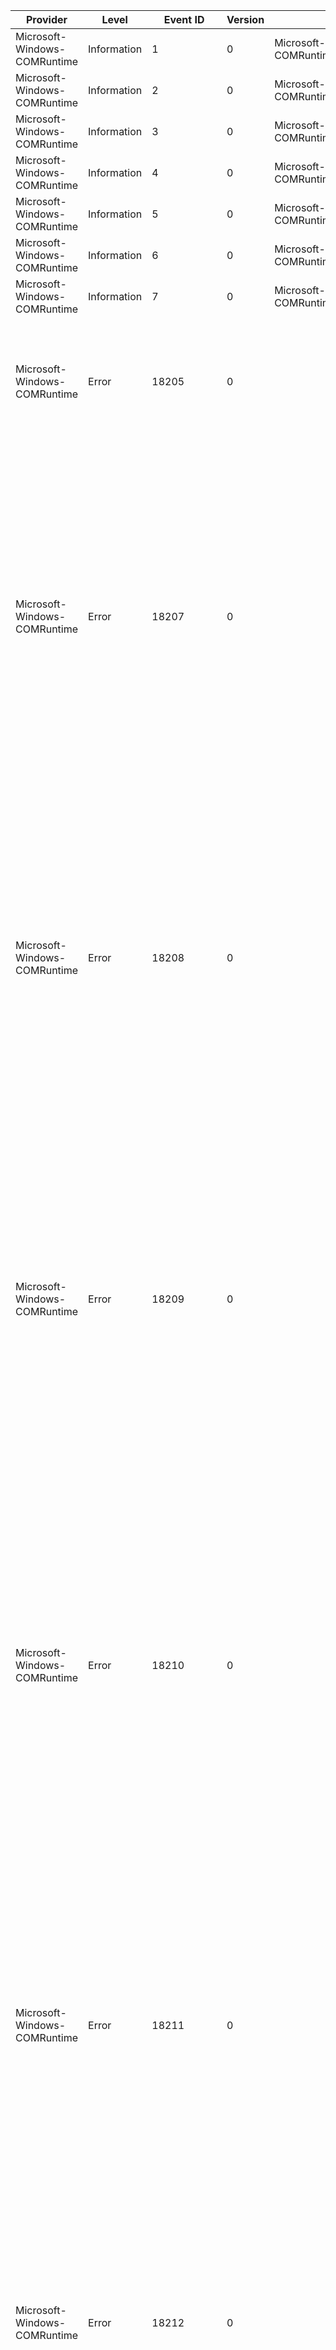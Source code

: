Provider                      |  Level        |  Event ID    |  Version  |  Channel                                         |  Task                  |  Opcode  |  Keyword               |  Message
------------------------------|---------------|--------------|-----------|--------------------------------------------------|------------------------|----------|------------------------|----------------------------------------------------------------------------------------------------------------------------------------------------------------------------------------------------------------------------------------------------------------------------------------------------------------------------------------------------------------------------------------------------------------------------------
Microsoft-Windows-COMRuntime  |  Information  |  1           |  0        |  Microsoft-Windows-COMRuntime/Tracing            |  CliModalLoopDelay     |          |  CliModalLoop          |
Microsoft-Windows-COMRuntime  |  Information  |  2           |  0        |  Microsoft-Windows-COMRuntime/Tracing            |  ComCallDelay          |          |  ComCallWaitAnalysis   |
Microsoft-Windows-COMRuntime  |  Information  |  3           |  0        |  Microsoft-Windows-COMRuntime/MessageProcessing  |  DropKeyboardMessage   |          |  DropInputMessage      |
Microsoft-Windows-COMRuntime  |  Information  |  4           |  0        |  Microsoft-Windows-COMRuntime/MessageProcessing  |  DropMouseMessage      |          |  DropInputMessage      |
Microsoft-Windows-COMRuntime  |  Information  |  5           |  0        |  Microsoft-Windows-COMRuntime/MessageProcessing  |  DropQueueSyncMessage  |          |  DropInputMessage      |
Microsoft-Windows-COMRuntime  |  Information  |  6           |  0        |  Microsoft-Windows-COMRuntime/MessageProcessing  |  DropPointerMessage    |          |  DropInputMessage      |
Microsoft-Windows-COMRuntime  |  Information  |  7           |  0        |  Microsoft-Windows-COMRuntime/Tracing            |  PrematureStubRundown  |          |  PrematureStubRundown  |
Microsoft-Windows-COMRuntime  |  Error        |  18205       |  0        |                                                  |                        |          |                        |  DCOM server attempted to listen on an invalid endpoint. Protocol Sequence:  {param1} Endpoint: {param2} Flags:    {param3}
Microsoft-Windows-COMRuntime  |  Error        |  18207       |  0        |                                                  |                        |          |                        |  The machine wide limit settings do not grant {param1} {param2} permission for the COM Server application with CLSID {param3} and APPID {param4} to the user {param5}\{param6} SID ({param7}) from address {param8} running in the application container {param9} SID ({param1}0). This security permission can be modified using the Component Services administrative tool.
Microsoft-Windows-COMRuntime  |  Error        |  18208       |  0        |                                                  |                        |          |                        |  The {param1} permission settings do not grant {param2} {param3} permission for the COM Server application with CLSID {param4} and APPID {param5} to the user {param6}\{param7} SID ({param8}) from address {param9} running in the application container {param1}0 SID ({param1}1). This security permission can be modified using the Component Services administrative tool.
Microsoft-Windows-COMRuntime  |  Error        |  18209       |  0        |                                                  |                        |          |                        |  The {param1} permission settings do not grant {param2} access permission to the COM Server application {param3} with APPID {param4} to the user {param5}\{param6} SID ({param7}) from address {param8} running in the application container {param9} SID ({param1}0). This security permission can be modified using the Component Services administrative tool.
Microsoft-Windows-COMRuntime  |  Error        |  18210       |  0        |                                                  |                        |          |                        |  The application-specific permission settings do not grant {param1} access permission to the COM Server application {param2} with APPID {param3} to the user {param4}\{param5} SID ({param6}) from address {param7} running in the application container {param8} SID ({param9}). The application set this security permission programmatically; to modify this security permission contact the application vendor.
Microsoft-Windows-COMRuntime  |  Error        |  18211       |  0        |                                                  |                        |          |                        |  The machine wide limit settings do not grant {param1} access permission to the COM Server application {param2} with APPID {param3} to the user {param4}\{param5} SID ({param6}) from address {param7} running in the application container {param8} SID ({param9}). This security permission can be modified using the Component Services administrative tool.
Microsoft-Windows-COMRuntime  |  Error        |  18212       |  0        |                                                  |                        |          |                        |  The machine wide {param1} {param2} security descriptor is invalid. It contains Access Control Entries with permissions that are invalid. The requested action was therefore not performed. This security permission can be corrected using the Component Services administrative tool.
Microsoft-Windows-COMRuntime  |  Error        |  18213       |  0        |                                                  |                        |          |                        |  The launch and activation security descriptor for the COM Server application with APPID {param1} is invalid. It contains Access Control Entries with permissions that are invalid. The requested action was therefore not performed. This security permission can be corrected using the Component Services administrative tool.
Microsoft-Windows-COMRuntime  |  Error        |  18214       |  0        |                                                  |                        |          |                        |  The {param1} access security descriptor for the COM Server application {param2} with APPID {param3} is invalid. It contains Access Control Entries with permissions that are invalid. The requested action was therefore not performed. This security permission can be corrected using the Component Services administrative tool.
Microsoft-Windows-COMRuntime  |  Error        |  18215       |  0        |                                                  |                        |          |                        |  The application-specific access security descriptor for the COM Server application {param1} with APPID {param2} is invalid. It contains Access Control Entries with permissions that are invalid. The requested action was therefore not performed.  The application set this security permission programmatically; to modify this security permission contact the application vendor.
Microsoft-Windows-COMRuntime  |  Error        |  18216       |  0        |                                                  |                        |          |                        |  The machine wide group policy {param1} Limits security descriptor is invalid. The security descriptor is defined as an invalid Security Descriptor Definitions Language (SDDL) string. The requested action was therefore not performed. Please contact your administrator to get the security descriptor corrected in the Group Policy settings.
Microsoft-Windows-COMRuntime  |  Error        |  18219       |  0        |                                                  |                        |          |                        |  The machine wide limit settings do not grant {param1} {param2} permission for COM Server applications to the user {param3}\{param4} SID ({param5}) from address {param6} running in the application container {param7} SID ({param8}). This security permission can be modified using the Component Services administrative tool.
Microsoft-Windows-COMRuntime  |               |  3221243692  |  0        |                                                  |                        |          |                        |  OLE (Object Linking and Embedding) in the application '{param1}' was trying to convert embedded content in a document; however; OLE no longer supports the presentation format for the embedded content.  Newer versions of this application may support this presentation format natively.
Microsoft-Windows-COMRuntime  |  Error        |  18221       |  0        |                                                  |                        |          |                        |  The attempt to connect to the RPCSS service was denied access for the COM Server application {param1} to the user {param2}\{param3} SID ({param4}) running in the application container {param5} SID ({param6}). The most likely cause is that the machine wide Access Limits do not grant the user or application local access permissions. The Access Limits can be modified using the Component Services administrative tool.
Microsoft-Windows-COMRuntime  |  Information  |  32769       |  0        |  Microsoft-Windows-COMRuntime/Activations        |                        |          |                        |